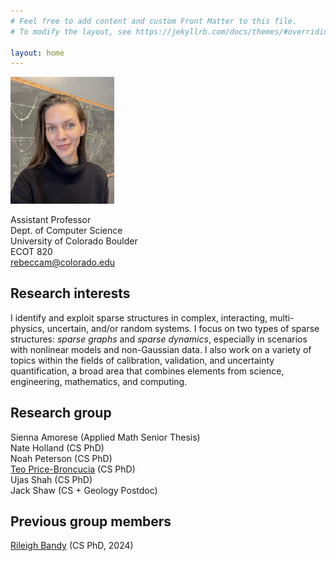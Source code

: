 ```yaml
---
# Feel free to add content and custom Front Matter to this file.
# To modify the layout, see https://jekyllrb.com/docs/themes/#overriding-theme-defaults

layout: home
---
```

<img src="rem-bb.jpg" style="width:33%; height: auto">

Assistant Professor  
Dept. of Computer Science  
University of Colorado Boulder  
ECOT 820  
rebeccam@colorado.edu

## Research interests
I identify and exploit sparse structures in complex, interacting, multi-physics, uncertain, and/or random systems. 
I focus on two types of sparse structures: _sparse graphs_ and _sparse dynamics_, especially in scenarios with 
nonlinear models and non-Gaussian data. I also work on a variety of topics within the fields of calibration, validation, and uncertainty quantification, a broad area that combines elements from science, engineering, mathematics, and computing.

## Research group  
Sienna Amorese  (Applied Math Senior Thesis)  
Nate Holland (CS PhD)  
Noah Peterson (CS PhD)  
[Teo Price-Broncucia](https://teopb.github.io) (CS PhD)  
Ujas Shah (CS PhD)  
Jack Shaw (CS + Geology Postdoc)  

## Previous group members
[Rileigh Bandy](https://rbandy.github.io/) (CS PhD, 2024)  

